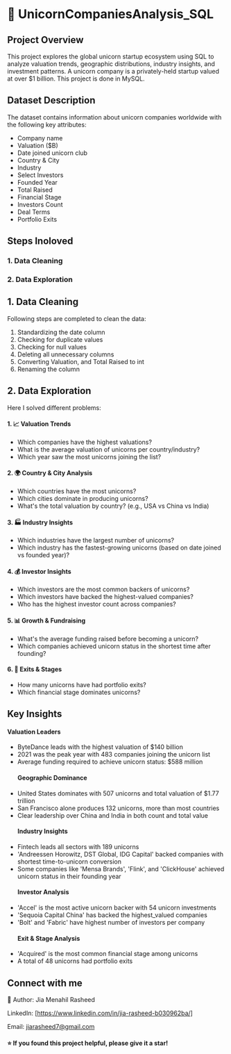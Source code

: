 # 🦄 UnicornCompaniesAnalysis_SQL

## Project Overview
This project explores the global unicorn startup ecosystem using SQL to analyze valuation trends, geographic distributions, industry insights, and investment patterns. A unicorn company is a privately-held startup valued at over $1 billion. This project is done in MySQL.

## Dataset Description
The dataset contains information about unicorn companies worldwide with the following key attributes:
- Company name
- Valuation ($B)
- Date joined unicorn club
- Country & City
- Industry
- Select Investors
- Founded Year
- Total Raised
- Financial Stage
- Investors Count
- Deal Terms
- Portfolio Exits

## Steps Inoloved
 ### 1. Data Cleaning
 ### 2. Data Exploration

## 1. Data Cleaning 
Following steps are completed to clean the data:
1. Standardizing the date column
2. Checking for duplicate values
3. Checking for null values
4. Deleting all unnecessary columns
5. Converting Valuation, and Total Raised to int
6. Renaming the column

## 2. Data Exploration
Here I solved different problems:
#### 1. 📈 Valuation Trends
- Which companies have the highest valuations?
- What is the average valuation of unicorns per country/industry?
- Which year saw the most unicorns joining the list?

#### 2. 🌍 Country & City Analysis
- Which countries have the most unicorns?
- Which cities dominate in producing unicorns?
- What's the total valuation by country? (e.g., USA vs China vs India)
  
#### 3. 🏭 Industry Insights
- Which industries have the largest number of unicorns?
- Which industry has the fastest-growing unicorns (based on date joined vs founded year)?

#### 4. 💰 Investor Insights
- Which investors are the most common backers of unicorns?
- Which investors have backed the highest-valued companies?
- Who has the highest investor count across companies?

#### 5. 📊 Growth & Fundraising
- What's the average funding raised before becoming a unicorn?
- Which companies achieved unicorn status in the shortest time after founding?

#### 6. 🚀 Exits & Stages
- How many unicorns have had portfolio exits?
- Which financial stage dominates unicorns?

## Key Insights
  #### Valuation Leaders
- ByteDance leads with the highest valuation of $140 billion
- 2021 was the peak year with 483 companies joining the unicorn list
- Average funding required to achieve unicorn status: $588 million
  #### Geographic Dominance
- United States dominates with 507 unicorns and total valuation of $1.77 trillion
- San Francisco alone produces 132 unicorns, more than most countries
- Clear leadership over China and India in both count and total value
   #### Industry Insights
- Fintech leads all sectors with 189 unicorns
- 'Andreessen Horowitz, DST Global, IDG Capital' backed companies with shortest time-to-unicorn conversion
- Some companies like 'Mensa Brands', 'Flink', and 'ClickHouse' achieved unicorn status in their founding year
    #### Investor Analysis
- 'Accel' is the most active unicorn backer with 54 unicorn investments
- 'Sequoia Capital China' has backed the highest_valued companies
- 'Bolt' and 'Fabric' have highest number of investors per company
    #### Exit & Stage Analysis
- 'Acquired' is the most common financial stage among unicorns
- A total of 48 unicorns had portfolio exits

## Connect with me 
🙋 Author: Jia Menahil Rasheed

LinkedIn: [https://www.linkedin.com/in/jia-rasheed-b030962ba/]

Email: jiarasheed7@gmail.com

#### ⭐ If you found this project helpful, please give it a star!
